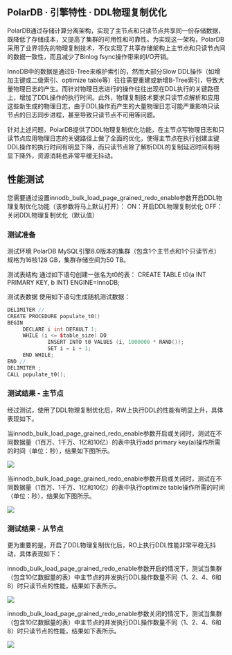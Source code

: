 ## PolarDB · 引擎特性 ·  DDL物理复制优化


PolarDB通过存储计算分离架构，实现了主节点和只读节点共享同一份存储数据，既降低了存储成本，又提高了集群的可用性和可靠性。为实现这一架构，PolarDB采用了业界领先的物理复制技术，不仅实现了共享存储架构上主节点和只读节点间的数据一致性，而且减少了Binlog fsync操作带来的I/O开销。  


InnoDB中的数据是通过B-Tree来维护索引的，然而大部分Slow DDL操作（如增加主键或二级索引、optimize table等）往往需要重建或新增B-Tree索引，导致大量物理日志的产生。而针对物理日志进行的操作往往出现在DDL执行的关键路径上，增加了DDL操作的执行时间。此外，物理复制技术要求只读节点解析和应用这些新生成的物理日志，由于DDL操作而产生的大量物理日志可能严重影响只读节点的日志同步进程，甚至导致只读节点不可用等问题。  


针对上述问题，PolarDB提供了DDL物理复制优化功能，在主节点写物理日志和只读节点应用物理日志的关键路径上做了全面的优化，使得主节点在执行创建主键DDL操作的执行时间有明显下降，而只读节点除了解析DDL的复制延迟时间有明显下降外，资源消耗也非常平缓无抖动。  

## 性能测试

您需要通过设置innodb_bulk_load_page_grained_redo_enable参数开启DDL物理复制优化功能（该参数将马上默认打开）：
ON：开启DDL物理复制优化
OFF：关闭DDL物理复制优化（默认值）  

### 测试准备

测试环境
PolarDB MySQL引擎8.0版本的集群（包含1个主节点和1个只读节点）规格为16核128 GB，集群存储空间为50 TB。  


测试表结构
通过如下语句创建一张名为t0的表：
CREATE TABLE t0(a INT PRIMARY KEY, b INT) ENGINE=InnoDB;  


测试表数据
使用如下语句生成随机测试数据：  

```cpp
DELIMITER //
CREATE PROCEDURE populate_t0()
BEGIN
     DECLARE i int DEFAULT 1;
     WHILE (i <= $table_size) DO
             INSERT INTO t0 VALUES (i, 1000000 * RAND());
             SET i = i + 1;
     END WHILE;
END //
DELIMITER ;
CALL populate_t0();

```

### 测试结果 - 主节点

经过测试，使用了DDL物理复制优化后，RW上执行DDL的性能有明显上升，具体表现如下。  


当innodb_bulk_load_page_grained_redo_enable参数开启或关闭时，测试在不同数据量（1百万、1千万、1亿和10亿）的表中执行add primary key(a)操作所需的时间（单位：秒），结果如下图所示。

![][0]  


当innodb_bulk_load_page_grained_redo_enable参数开启或关闭时，测试在不同数据量（1百万、1千万、1亿和10亿）的表中执行optimize table操作所需的时间（单位：秒），结果如下图所示。

![][1]  

### 测试结果 - 从节点

更为重要的是，开启了DDL物理复制优化后，RO上执行DDL性能非常平稳无抖动，具体表现如下：  


innodb_bulk_load_page_grained_redo_enable参数开启的情况下，测试当集群（包含10亿数据量的表）中主节点的并发执行DDL操作数量不同（1、2、4、6和8）时只读节点的性能，结果如下表所示。  


![][2]  


innodb_bulk_load_page_grained_redo_enable参数关闭的情况下，测试当集群（包含10亿数据量的表）中主节点的并发执行DDL操作数量不同（1、2、4、6和8）时只读节点的性能，结果如下表所示。  


![][3]  


[0]: https://help-static-aliyun-doc.aliyuncs.com/assets/img/zh-CN/2712677161/p209637.png
[1]: https://help-static-aliyun-doc.aliyuncs.com/assets/img/zh-CN/2712677161/p209638.png
[2]: https://ata2-img.oss-cn-zhangjiakou.aliyuncs.com/neweditor/de516c2e-b9ba-4462-990a-dedf2f3b61f1.png
[3]: https://ata2-img.oss-cn-zhangjiakou.aliyuncs.com/neweditor/0495bcf1-c1b3-4333-b5c9-21605d49ffae.png